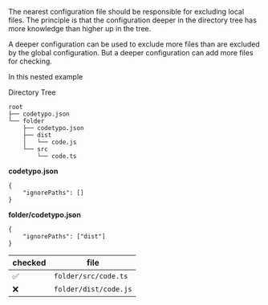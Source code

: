 The nearest configuration file should be responsible for excluding local files.
The principle is that the configuration deeper in the directory tree has
more knowledge than higher up in the tree.

A deeper configuration can be used to exclude more files than are excluded
by the global configuration. But a deeper configuration can add more files
for checking.

In this nested example

Directory Tree

```
root
├── codetypo.json
└── folder
    ├── codetypo.json
    ├── dist
    │   └── code.js
    └── src
        └── code.ts
```

**codetypo.json**

```
{
    "ignorePaths": []
}
```

**folder/codetypo.json**

```
{
    "ignorePaths": ["dist"]
}
```

| checked | file                  |
| ------- | --------------------- |
| ✅      | `folder/src/code.ts`  |
| ❌      | `folder/dist/code.js` |
